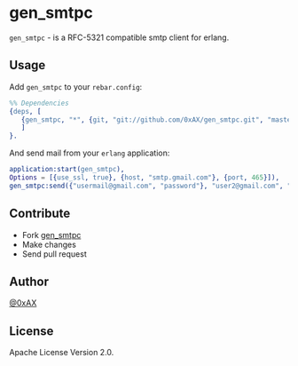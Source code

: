 gen_smtpc
=============

`gen_smtpc` - is a RFC-5321 compatible smtp client for erlang.

Usage
--------------

Add `gen_smtpc` to your `rebar.config`:

```erlang
%% Dependencies
{deps, [
   {gen_smtpc, "*", {git, "git://github.com/0xAX/gen_smtpc.git", "master"}}
   ]
}.
```

And send mail from your `erlang` application:

```erlang
application:start(gen_smtpc),
Options = [{use_ssl, true}, {host, "smtp.gmail.com"}, {port, 465}]),
gen_smtpc:send({"usermail@gmail.com", "password"}, "user2@gmail.com", "Subject", "Mail body", Options).
```

Contribute
--------------

  * Fork [gen_smtpc](https://github.com/0xAX/gen_smtpc)
  * Make changes
  * Send pull request

Author
--------------

[@0xAX](https://twitter.com/0xAX)

License
--------------

Apache License Version 2.0.
